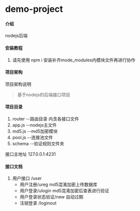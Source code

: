 # demo-project

#### 介绍
nodejs后端

#### 安装教程
1.  请先使用 npm i 安装补齐mode_modules内模块文件再进行协作

#### 项目架构
项目架构说明
> 基于nodejs的后端接口项目

#### 项目目录
1. router --路由目录 内含各接口文件
2. app.js --nodejs主文件
3. md5.js --md5加密模块
4. pool.js --连接池文件
5. schema --验证规则文件夹

接口主地址 127.0.0.1:4231

#### 接口文档
1. 用户接口 /user
    - 用户注册/ureg   md5混淆加密上传数据库  
    - 用户登录/ulogin   md5混淆加密后查表进行验证
    - 用户登录状态验证/new     自动过期
    - 注销登录 /loginout
